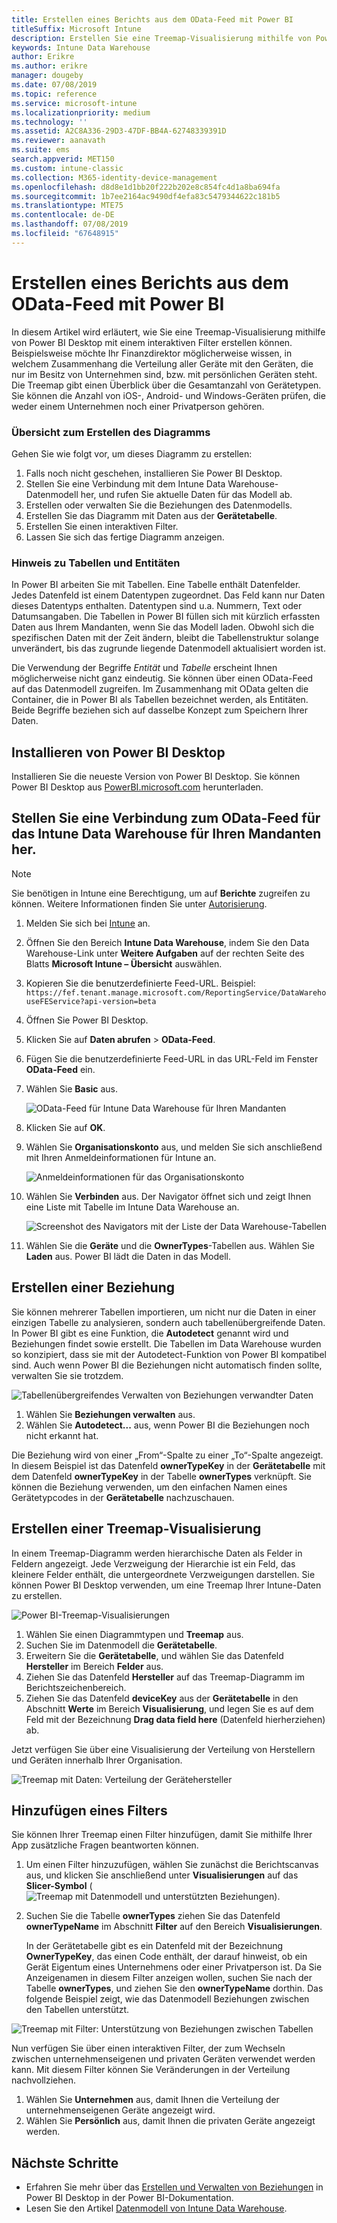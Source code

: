 ```yaml
---
title: Erstellen eines Berichts aus dem OData-Feed mit Power BI
titleSuffix: Microsoft Intune
description: Erstellen Sie eine Treemap-Visualisierung mithilfe von Power BI Desktop mit einem interaktiven Filter der Intune Data Warehouse-API.
keywords: Intune Data Warehouse
author: Erikre
ms.author: erikre
manager: dougeby
ms.date: 07/08/2019
ms.topic: reference
ms.service: microsoft-intune
ms.localizationpriority: medium
ms.technology: ''
ms.assetid: A2C8A336-29D3-47DF-BB4A-62748339391D
ms.reviewer: aanavath
ms.suite: ems
search.appverid: MET150
ms.custom: intune-classic
ms.collection: M365-identity-device-management
ms.openlocfilehash: d8d8e1d1bb20f222b202e8c854fc4d1a8ba694fa
ms.sourcegitcommit: 1b7ee2164ac9490df4efa83c5479344622c181b5
ms.translationtype: MTE75
ms.contentlocale: de-DE
ms.lasthandoff: 07/08/2019
ms.locfileid: "67648915"
---
```

# <a name="create-a-report-from-the-odata-feed-with-power-bi"></a>Erstellen eines Berichts aus dem OData-Feed mit Power BI

In diesem Artikel wird erläutert, wie Sie eine Treemap-Visualisierung mithilfe von Power BI Desktop mit einem interaktiven Filter erstellen können. Beispielsweise möchte Ihr Finanzdirektor möglicherweise wissen, in welchem Zusammenhang die Verteilung aller Geräte mit den Geräten, die nur im Besitz von Unternehmen sind, bzw. mit persönlichen Geräten steht. Die Treemap gibt einen Überblick über die Gesamtanzahl von Gerätetypen. Sie können die Anzahl von iOS-, Android- und Windows-Geräten prüfen, die weder einem Unternehmen noch einer Privatperson gehören.

### <a name="overview-of-creating-the-chart"></a>Übersicht zum Erstellen des Diagramms

Gehen Sie wie folgt vor, um dieses Diagramm zu erstellen:
1. Falls noch nicht geschehen, installieren Sie Power BI Desktop.
2. Stellen Sie eine Verbindung mit dem Intune Data Warehouse-Datenmodell her, und rufen Sie aktuelle Daten für das Modell ab.
3. Erstellen oder verwalten Sie die Beziehungen des Datenmodells.
4. Erstellen Sie das Diagramm mit Daten aus der **Gerätetabelle**.
5. Erstellen Sie einen interaktiven Filter.
6. Lassen Sie sich das fertige Diagramm anzeigen.

### <a name="a-note-about-tables-and-entities"></a>Hinweis zu Tabellen und Entitäten

In Power BI arbeiten Sie mit Tabellen. Eine Tabelle enthält Datenfelder. Jedes Datenfeld ist einem Datentypen zugeordnet. Das Feld kann nur Daten dieses Datentyps enthalten. Datentypen sind u.a. Nummern, Text oder Datumsangaben. Die Tabellen in Power BI füllen sich mit kürzlich erfassten Daten aus Ihrem Mandanten, wenn Sie das Modell laden. Obwohl sich die spezifischen Daten mit der Zeit ändern, bleibt die Tabellenstruktur solange unverändert, bis das zugrunde liegende Datenmodell aktualisiert worden ist.

Die Verwendung der Begriffe _Entität_ und _Tabelle_ erscheint Ihnen möglicherweise nicht ganz eindeutig. Sie können über einen OData-Feed auf das Datenmodell zugreifen. Im Zusammenhang mit OData gelten die Container, die in Power BI als Tabellen bezeichnet werden, als Entitäten. Beide Begriffe beziehen sich auf dasselbe Konzept zum Speichern Ihrer Daten.

## <a name="install-power-bi-desktop"></a>Installieren von Power BI Desktop

Installieren Sie die neueste Version von Power BI Desktop. Sie können Power BI Desktop aus [PowerBI.microsoft.com](https://powerbi.microsoft.com/desktop) herunterladen.

## <a name="connect-to-the-odata-feed-for-the-intune-data-warehouse-for-your-tenant"></a>Stellen Sie eine Verbindung zum OData-Feed für das Intune Data Warehouse für Ihren Mandanten her.

> [!Note]  
> Sie benötigen in Intune eine Berechtigung, um auf **Berichte** zugreifen zu können. Weitere Informationen finden Sie unter [Autorisierung](reports-api-url.md).

1. Melden Sie sich bei [Intune](https://go.microsoft.com/fwlink/?linkid=2090973) an.
3. Öffnen Sie den Bereich **Intune Data Warehouse**, indem Sie den Data Warehouse-Link unter **Weitere Aufgaben** auf der rechten Seite des Blatts **Microsoft Intune – Übersicht** auswählen.
4. Kopieren Sie die benutzerdefinierte Feed-URL. Beispiel: `https://fef.tenant.manage.microsoft.com/ReportingService/DataWarehouseFEService?api-version=beta`
1. Öffnen Sie Power BI Desktop.
2. Klicken Sie auf **Daten abrufen** > **OData-Feed**.
3. Fügen Sie die benutzerdefinierte Feed-URL in das URL-Feld im Fenster **OData-Feed** ein.
4. Wählen Sie **Basic** aus.

    ![OData-Feed für Intune Data Warehouse für Ihren Mandanten](media/reports-create-01-odatafeed.png)

9. Klicken Sie auf **OK**.
10. Wählen Sie **Organisationskonto** aus, und melden Sie sich anschließend mit Ihren Anmeldeinformationen für Intune an.

    ![Anmeldeinformationen für das Organisationskonto](media/reports-create-02-org-account.png)

11. Wählen Sie **Verbinden** aus. Der Navigator öffnet sich und zeigt Ihnen eine Liste mit Tabelle im Intune Data Warehouse an.

    ![Screenshot des Navigators mit der Liste der Data Warehouse-Tabellen](media/reports-create-02-loadentities.png)

12. Wählen Sie die **Geräte** und die **OwnerTypes**-Tabellen aus.  Wählen Sie **Laden** aus. Power BI lädt die Daten in das Modell.

## <a name="create-a-relationship"></a>Erstellen einer Beziehung

Sie können mehrerer Tabellen importieren, um nicht nur die Daten in einer einzigen Tabelle zu analysieren, sondern auch tabellenübergreifende Daten.  In Power BI gibt es eine Funktion, die **Autodetect** genannt wird und Beziehungen findet sowie erstellt. Die Tabellen im Data Warehouse wurden so konzipiert, dass sie mit der Autodetect-Funktion von Power BI kompatibel sind. Auch wenn Power BI die Beziehungen nicht automatisch finden sollte, verwalten Sie sie trotzdem.

![Tabellenübergreifendes Verwalten von Beziehungen verwandter Daten](media/reports-create-03-managerelationships.png)

1. Wählen Sie **Beziehungen verwalten** aus.
2. Wählen Sie **Autodetect...** aus, wenn Power BI die Beziehungen noch nicht erkannt hat.

Die Beziehung wird von einer „From“-Spalte zu einer „To“-Spalte angezeigt. In diesem Beispiel ist das Datenfeld **ownerTypeKey** in der **Gerätetabelle** mit dem Datenfeld **ownerTypeKey** in der Tabelle **ownerTypes** verknüpft. Sie können die Beziehung verwenden, um den einfachen Namen eines Gerätetypcodes in der **Gerätetabelle** nachzuschauen.

## <a name="create-a-treemap-visualization"></a>Erstellen einer Treemap-Visualisierung

In einem Treemap-Diagramm werden hierarchische Daten als Felder in Feldern angezeigt. Jede Verzweigung der Hierarchie ist ein Feld, das kleinere Felder enthält, die untergeordnete Verzweigungen darstellen. Sie können Power BI Desktop verwenden, um eine Treemap Ihrer Intune-Daten zu erstellen.

![Power BI-Treemap-Visualisierungen](media/reports-create-03-treemap.png)

1. Wählen Sie einen Diagrammtypen und **Treemap** aus.
2. Suchen Sie im Datenmodell die **Gerätetabelle**.
3. Erweitern Sie die **Gerätetabelle**, und wählen Sie das Datenfeld **Hersteller** im Bereich **Felder** aus.
4. Ziehen Sie das Datenfeld **Hersteller** auf das Treemap-Diagramm im Berichtszeichenbereich.
5. Ziehen Sie das Datenfeld **deviceKey** aus der **Gerätetabelle** in den Abschnitt **Werte** im Bereich **Visualisierung**, und legen Sie es auf dem Feld mit der Bezeichnung **Drag data field here** (Datenfeld hierherziehen) ab.  

Jetzt verfügen Sie über eine Visualisierung der Verteilung von Herstellern und Geräten innerhalb Ihrer Organisation.

![Treemap mit Daten: Verteilung der Gerätehersteller](media/reports-create-06-treemapwdata.png)

## <a name="add-a-filter"></a>Hinzufügen eines Filters

Sie können Ihrer Treemap einen Filter hinzufügen, damit Sie mithilfe Ihrer App zusätzliche Fragen beantworten können.


1. Um einen Filter hinzuzufügen, wählen Sie zunächst die Berichtscanvas aus, und klicken Sie anschließend unter **Visualisierungen** auf das **Slicer-Symbol** (![Treemap mit Datenmodell und unterstützten Beziehungen](media/reports-create-slicer.png)).
2. Suchen Sie die Tabelle **ownerTypes** ziehen Sie das Datenfeld **ownerTypeName** im Abschnitt **Filter** auf den Bereich **Visualisierungen**.  

   In der Gerätetabelle gibt es ein Datenfeld mit der Bezeichnung **OwnerTypeKey**, das einen Code enthält, der darauf hinweist, ob ein Gerät Eigentum eines Unternehmens oder einer Privatperson ist. Da Sie Anzeigenamen in diesem Filter anzeigen wollen, suchen Sie nach der Tabelle **ownerTypes**, und ziehen Sie den **ownerTypeName** dorthin. Das folgende Beispiel zeigt, wie das Datenmodell Beziehungen zwischen den Tabellen unterstützt.

![Treemap mit Filter: Unterstützung von Beziehungen zwischen Tabellen](media/reports-create-08_ownertype.png)

Nun verfügen Sie über einen interaktiven Filter, der zum Wechseln zwischen unternehmenseigenen und privaten Geräten verwendet werden kann. Mit diesem Filter können Sie Veränderungen in der Verteilung nachvollziehen.

1. Wählen Sie **Unternehmen** aus, damit Ihnen die Verteilung der unternehmenseigenen Geräte angezeigt wird.
2. Wählen Sie **Persönlich** aus, damit Ihnen die privaten Geräte angezeigt werden.

## <a name="next-steps"></a>Nächste Schritte

 - Erfahren Sie mehr über das [Erstellen und Verwalten von Beziehungen](https://powerbi.microsoft.com/documentation/powerbi-desktop-create-and-manage-relationships/) in Power BI Desktop in der Power BI-Dokumentation.
 - Lesen Sie den Artikel [Datenmodell von Intune Data Warehouse](https://docs.microsoft.com/intune/reports-ref-data-model).
